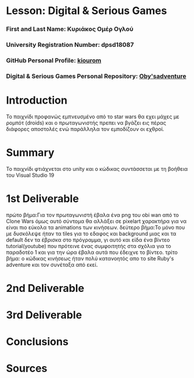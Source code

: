# Lesson: Digital & Serious Games

### First and Last Name: Κυριάκος Ομέρ Ογλού 
### University Registration Number: dpsd18087
### GitHub Personal Profile: [kiourom](https://github.com/kiourom18)
### Digital & Serious Games Personal Repository: [Oby'sadventure](https://github.com/kiourom18/Role-Playing-Game)

# Introduction
Το παιχνίδι προφανώς εμπνευσμένο από το star wars θα εχει μάχες με ρομπότ (droids) και ο πρωταγωνιστής πρεπει να βγάζει εις πέρας διάφορες αποστολές ενώ παράλληλα τον εμποδίζουν οι εχθροί.
# Summary
Το παιχνίδι φτιάχνεται στο unity και ο κώδικας συντάσσεται με τη βοήθεια του Visual Studio 19

# 1st Deliverable
πρώτο βήμα:Για τον πρωταγωνιστή έβαλα ένα png του obi wan από το Clone Wars όμως αυτό σύντομα θα αλλάξει σε pixelart χαρακτήρα για να είναι πιο εύκολα τα animations των κινήσεων. 
δεύτερο βήμα:Το μόνο που με δυσκόλεψε ήταν τα tiles για το εδαφος και background μιας και τα default δεν τα έβρισκα στο πρόγραμμα, γι αυτό και είδα ένα βίντεο tutorial(youtube) που πρότεινε ένας συμφοιτητής στα σχόλια για το παραδοτέο 1 και για την ώρα έβαλα αυτά που έδειχνε το βίντεο.
τρίτο βήμα: ο κώδικας κινήσεως ήταν πολύ κατανοητός απο το site Ruby's adventure και τον συνέταξα από εκεί.

# 2nd Deliverable


# 3rd Deliverable 


# Conclusions


# Sources

